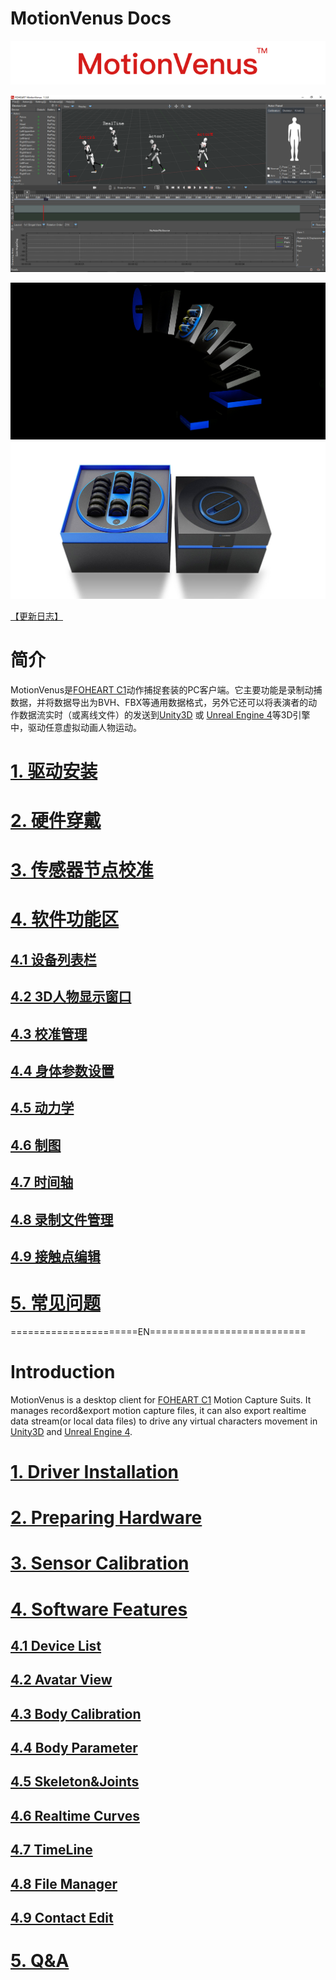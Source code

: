 # MotionVenus Docs


<div align=center>
<img src="https://raw.githubusercontent.com/FOHEART/MotionVenusHelp/v1.3.2/img/softwareName.png"/>
</div>

![MainThumb](https://raw.githubusercontent.com/FOHEART/MotionVenusHelp/v1.3.2/img/MotionVenus_1_3_0.png)

<div align=center>
<img src="https://raw.githubusercontent.com/FOHEART/MotionVenusHelp/v1.3.2/img/foheartc1.png"/>
</div>

<div align=center>
<img src="https://raw.githubusercontent.com/FOHEART/MotionVenusHelp/v1.3.2/img/foheartc1_2.png"/>
</div>

[【更新日志】](https://github.com/FOHEART/MotionVenusHelp/blob/v1.3.2/software/realeaseNote.md)

# 简介
MotionVenus是[FOHEART C1](http://www.foheart.com/)动作捕捉套装的PC客户端。它主要功能是录制动捕数据，并将数据导出为BVH、FBX等通用数据格式，另外它还可以将表演者的动作数据流实时（或离线文件）的发送到[Unity3D](https://unity3d.com) 或 [Unreal Engine 4](https://www.unrealengine.com)等3D引擎中，驱动任意虚拟动画人物运动。
# [1. 驱动安装](https://github.com/FOHEART/MotionVenusHelp/blob/v1.3.2/driver/driverinstall.md)
# [2. 硬件穿戴](https://github.com/FOHEART/MotionVenusHelp/blob/v1.3.2/hardware/preparinghardware.md)
# [3. 传感器节点校准](https://github.com/FOHEART/MotionVenusHelp/blob/v1.3.2/software/sensorcali.md)
# [4. 软件功能区](https://github.com/FOHEART/MotionVenusHelp/blob/v1.3.2/software/devicelist.md)
## [4.1 设备列表栏](https://github.com/FOHEART/MotionVenusHelp/blob/v1.3.2/software/devicelist.md)
## [4.2 3D人物显示窗口](https://github.com/FOHEART/MotionVenusHelp/blob/v1.3.2/software/view3d.md)
## [4.3 校准管理](https://github.com/FOHEART/MotionVenusHelp/blob/v1.3.2/software/calimgr.md)
## [4.4 身体参数设置](https://github.com/FOHEART/MotionVenusHelp/blob/v1.3.2/software/bodyparam.md)
## [4.5 动力学](https://github.com/FOHEART/MotionVenusHelp/blob/v1.3.2/software/kinetics.md)	
## [4.6 制图](https://github.com/FOHEART/MotionVenusHelp/blob/v1.3.2/software/plot.md)	
## [4.7 时间轴](https://github.com/FOHEART/MotionVenusHelp/blob/v1.3.2/software/timeline.md)
## [4.8 录制文件管理](https://github.com/FOHEART/MotionVenusHelp/blob/v1.3.2/software/filemgr.md)
## [4.9 接触点编辑](https://github.com/FOHEART/MotionVenusHelp/blob/v1.3.2/software/contacteditor.md)
# [5. 常见问题](https://github.com/FOHEART/MotionVenusHelp/blob/v1.3.2/software/QA.md)
======================EN===========================<br>
# Introduction
MotionVenus is a desktop client for [FOHEART C1](http://www.foheart.com/) Motion Capture Suits. It manages record&export motion capture files, it can also export realtime data stream(or local data files) to drive any virtual characters movement in [Unity3D](https://unity3d.com) and [Unreal Engine 4](https://www.unrealengine.com).<br>
# [1. Driver Installation](https://github.com/FOHEART/MotionVenusHelp/blob/v1.3.2/driver/driverinstall.md)
# [2. Preparing Hardware](https://github.com/FOHEART/MotionVenusHelp/blob/v1.3.2/hardware/preparinghardware.md)
# [3. Sensor Calibration](https://github.com/FOHEART/MotionVenusHelp/blob/v1.3.2/software/sensorcali.md)
# [4. Software Features](https://github.com/FOHEART/MotionVenusHelp/blob/v1.3.2/software/devicelist.md)
## [4.1 Device List](https://github.com/FOHEART/MotionVenusHelp/blob/v1.3.2/software/devicelist.md)
## [4.2 Avatar View](https://github.com/FOHEART/MotionVenusHelp/blob/v1.3.2/software/view3d.md)
## [4.3 Body Calibration](https://github.com/FOHEART/MotionVenusHelp/blob/v1.3.2/software/calimgr.md)
## [4.4 Body Parameter](https://github.com/FOHEART/MotionVenusHelp/blob/v1.3.2/software/bodyparam.md)
## [4.5 Skeleton&Joints](https://github.com/FOHEART/MotionVenusHelp/blob/v1.3.2/software/kinetics.md)
## [4.6 Realtime Curves](https://github.com/FOHEART/MotionVenusHelp/blob/v1.3.2/software/plot.md)	
## [4.7 TimeLine](https://github.com/FOHEART/MotionVenusHelp/blob/v1.3.2/software/timeline.md)	
## [4.8 File Manager](https://github.com/FOHEART/MotionVenusHelp/blob/v1.3.2/software/filemgr.md)
## [4.9 Contact Edit](https://github.com/FOHEART/MotionVenusHelp/blob/v1.3.2/software/contacteditor.md)
# [5. Q&A](https://github.com/FOHEART/MotionVenusHelp/blob/v1.3.2/software/QA.md)